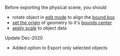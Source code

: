 Before exporting the physical scene, you should

- rotate object in [edit mode](https://docs.blender.org/manual/en/dev/modeling/meshes/introduction.html#edit-mode) to align the [bound box](https://docs.blender.org/manual/en/dev/editors/3dview/properties/shading.html#viewport-shading)
- [set the origin](https://docs.blender.org/manual/en/dev/editors/3dview/object/origin.html#set-origin) of geometry to it's [bounds center](https://docs.blender.org/manual/en/dev/editors/3dview/object/editing/transform/control/pivot_point/bounding_box_center.html?highlight=bounding%20box)
- [apply scale](https://docs.blender.org/manual/en/dev/editors/3dview/object/editing/transform/clear_apply.html?highlight=apply%20object%20transformations#apply) to object data

Update Dec-2020
- Added option to Export only selected objects

